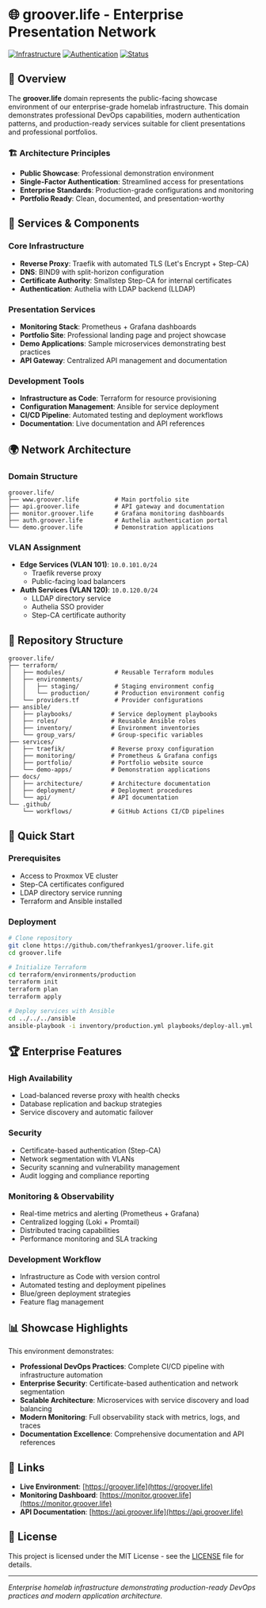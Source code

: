 # 🌐 groover.life - Enterprise Presentation Network

[![Infrastructure](https://img.shields.io/badge/Infrastructure-Enterprise%20Grade-blue)](https://groover.life)
[![Authentication](https://img.shields.io/badge/Auth-Single%20Factor-green)](https://groover.life)
[![Status](https://img.shields.io/badge/Status-Production-success)](https://groover.life)

## 🎯 Overview

The **groover.life** domain represents the public-facing showcase environment of our enterprise-grade homelab infrastructure. This domain demonstrates professional DevOps capabilities, modern authentication patterns, and production-ready services suitable for client presentations and professional portfolios.

### 🏗️ Architecture Principles
- **Public Showcase**: Professional demonstration environment
- **Single-Factor Authentication**: Streamlined access for presentations
- **Enterprise Standards**: Production-grade configurations and monitoring
- **Portfolio Ready**: Clean, documented, and presentation-worthy

## 🚀 Services & Components

### Core Infrastructure
- **Reverse Proxy**: Traefik with automated TLS (Let's Encrypt + Step-CA)
- **DNS**: BIND9 with split-horizon configuration
- **Certificate Authority**: Smallstep Step-CA for internal certificates
- **Authentication**: Authelia with LDAP backend (LLDAP)

### Presentation Services
- **Monitoring Stack**: Prometheus + Grafana dashboards
- **Portfolio Site**: Professional landing page and project showcase
- **Demo Applications**: Sample microservices demonstrating best practices
- **API Gateway**: Centralized API management and documentation

### Development Tools
- **Infrastructure as Code**: Terraform for resource provisioning
- **Configuration Management**: Ansible for service deployment
- **CI/CD Pipeline**: Automated testing and deployment workflows
- **Documentation**: Live documentation and API references

## 🌍 Network Architecture

### Domain Structure
```
groover.life/
├── www.groover.life          # Main portfolio site
├── api.groover.life          # API gateway and documentation  
├── monitor.groover.life      # Grafana monitoring dashboards
├── auth.groover.life         # Authelia authentication portal
└── demo.groover.life         # Demonstration applications
```

### VLAN Assignment
- **Edge Services (VLAN 101)**: `10.0.101.0/24`
  - Traefik reverse proxy
  - Public-facing load balancers
- **Auth Services (VLAN 120)**: `10.0.120.0/24`
  - LLDAP directory service
  - Authelia SSO provider
  - Step-CA certificate authority

## 📁 Repository Structure

```
groover.life/
├── terraform/
│   ├── modules/              # Reusable Terraform modules
│   ├── environments/
│   │   ├── staging/          # Staging environment config
│   │   └── production/       # Production environment config
│   └── providers.tf          # Provider configurations
├── ansible/
│   ├── playbooks/           # Service deployment playbooks
│   ├── roles/               # Reusable Ansible roles
│   ├── inventory/           # Environment inventories
│   └── group_vars/          # Group-specific variables
├── services/
│   ├── traefik/             # Reverse proxy configuration
│   ├── monitoring/          # Prometheus & Grafana configs
│   ├── portfolio/           # Portfolio website source
│   └── demo-apps/           # Demonstration applications
├── docs/
│   ├── architecture/        # Architecture documentation
│   ├── deployment/          # Deployment procedures
│   └── api/                 # API documentation
└── .github/
    └── workflows/           # GitHub Actions CI/CD pipelines
```

## 🔧 Quick Start

### Prerequisites
- Access to Proxmox VE cluster
- Step-CA certificates configured
- LDAP directory service running
- Terraform and Ansible installed

### Deployment
```bash
# Clone repository
git clone https://github.com/thefrankyes1/groover.life.git
cd groover.life

# Initialize Terraform
cd terraform/environments/production
terraform init
terraform plan
terraform apply

# Deploy services with Ansible
cd ../../../ansible
ansible-playbook -i inventory/production.yml playbooks/deploy-all.yml
```

## 🏆 Enterprise Features

### High Availability
- Load-balanced reverse proxy with health checks
- Database replication and backup strategies
- Service discovery and automatic failover

### Security
- Certificate-based authentication (Step-CA)
- Network segmentation with VLANs
- Security scanning and vulnerability management
- Audit logging and compliance reporting

### Monitoring & Observability
- Real-time metrics and alerting (Prometheus + Grafana)
- Centralized logging (Loki + Promtail)
- Distributed tracing capabilities
- Performance monitoring and SLA tracking

### Development Workflow
- Infrastructure as Code with version control
- Automated testing and deployment pipelines
- Blue/green deployment strategies
- Feature flag management

## 📊 Showcase Highlights

This environment demonstrates:

- **Professional DevOps Practices**: Complete CI/CD pipeline with infrastructure automation
- **Enterprise Security**: Certificate-based authentication and network segmentation
- **Scalable Architecture**: Microservices with service discovery and load balancing
- **Modern Monitoring**: Full observability stack with metrics, logs, and traces
- **Documentation Excellence**: Comprehensive documentation and API references

## 🔗 Links

- **Live Environment**: [https://groover.life](https://groover.life)
- **Monitoring Dashboard**: [https://monitor.groover.life](https://monitor.groover.life)
- **API Documentation**: [https://api.groover.life](https://api.groover.life)

## 📝 License

This project is licensed under the MIT License - see the [LICENSE](LICENSE) file for details.

---
*Enterprise homelab infrastructure demonstrating production-ready DevOps practices and modern application architecture.*
